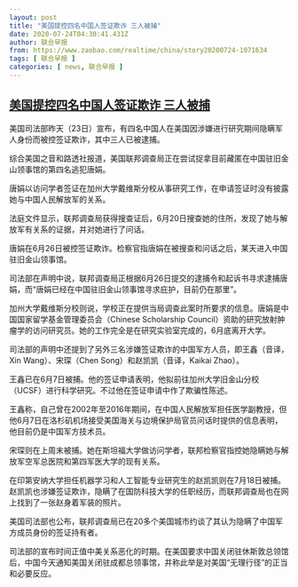 ```yaml
---
layout: post
title: "美国提控四名中国人签证欺诈 三人被捕"
date: 2020-07-24T04:30:41.431Z
author: 联合早报
from: https://www.zaobao.com/realtime/china/story20200724-1071634
tags: [ 联合早报 ]
categories: [ news, 联合早报 ]
---
```

<!--1595593560000-->
[美国提控四名中国人签证欺诈 三人被捕](https://www.zaobao.com/realtime/china/story20200724-1071634)
------

<div>
<p>美国司法部昨天（23日）宣布，有四名中国人在美国因涉嫌进行研究期间隐瞒军人身份而被控签证欺诈，其中三人已被逮捕。</p><p>综合美国之音和路透社报道，美国联邦调查局正在尝试捉拿目前藏匿在中国驻旧金山领事馆的第四名逃犯唐娟。</p><p>唐娟以访问学者签证在加州大学戴维斯分校从事研究工作，在申请签证时没有披露她与中国人民解放军的关系。</p><section id="imu"><div id="dfp-ad-imu1-wrapper" class="dfp-tag-wrapper"><div id="dfp-ad-imu1" class="dfp-tag-wrapper"></div></div></section><p>法庭文件显示，联邦调查局获得搜查证后，6月20日搜查她的住所，发现了她与解放军有关系的证据，并对她进行了问话。</p><p>唐娟在6月26日被控签证欺诈。检察官指唐娟在被搜查和问话之后，某天进入中国驻旧金山领事馆。</p><p>司法部在声明中说，联邦调查局正根据6月26日提交的逮捕令和起诉书寻求逮捕唐娟，而“唐娟已经在中国驻旧金山领事馆寻求庇护，目前仍在那里”。</p><p>加州大学戴维斯分校则说，学校正在提供当局调查此案时所要求的信息。唐娟是中国国家留学基金管理委员会（Chinese Scholarship Council）资助的研究放射肿瘤学的访问研究员。她的工作完全是在研究实验室完成的，6月底离开大学。</p><div id="innity-in-post"></div><div id="dfp-ad-midarticlespecial-wrapper" class="dfp-tag-wrapper"><div id="dfp-ad-midarticlespecial" class="dfp-tag-wrapper"></div></div><p>司法部的声明中还提到了另外三名涉嫌签证欺诈的中国军方人员，即王鑫（音译，Xin Wang）、宋琛（Chen Song）和赵凯凯（音译，Kaikai Zhao）。</p><p>王鑫已在6月7日被捕。他的签证申请表明，他拟前往加州大学旧金山分校（UCSF）进行科学研究。不过他在签证申请中作了欺骗性陈述。</p><p>王鑫称，自己曾在2002年至2016年期间，在中国人民解放军担任医学副教授，但他6月7日在洛杉矶机场接受美国海关与边境保护局官员问话时提供的信息表明，他目前仍是中国军方技术员。</p><p>宋琛则在上周末被捕。她在斯坦福大学做访问学者，联邦检察官指控她隐瞒她与解放军空军总医院和第四军医大学的现有关系。</p><p>在印第安纳大学担任机器学习和人工智能专业研究生的赵凯凯则在7月18日被捕。赵凯凯也涉嫌签证欺诈，隐瞒了在国防科技大学的任职经历，而联邦调查局也在网上找到了一张赵身着军装的照片。</p><p>美国司法部也公布，联邦调查局已在20多个美国城市约谈了其认为隐瞒了中国军方成员身份的签证持有者。</p><p>司法部的宣布时间正值中美关系恶化的时期。在美国要求中国关闭驻休斯敦总领馆后，中国今天通知美国关闭驻成都总领事馆，并称此举是对美国“无理行径”的正当和必要反应。</p>
</div>
